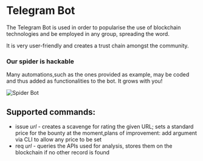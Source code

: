 # Telegram Bot

The Telegram Bot is used in order to popularise the use of blockchain technologies and be employed in any group, spreading the word.

It is very user-friendly and creates a trust chain amongst the community.

### Our spider is hackable

Many automations,such as the ones provided as example, may be coded and thus added as functionalities to the bot.
It grows with you!

![Spider Bot](https://static.comicvine.com/uploads/square_small/3/33023/2844129-spider_bot.jpg)

## Supported commands:

* issue *url* - creates a scavenge for rating the given URL; sets a standard price for the bounty at the moment,plans of improvement: add argument via CLI to allow any price to be set
* req *url* - queries the APIs used for analysis, stores them on the blockchain if no other record is found
